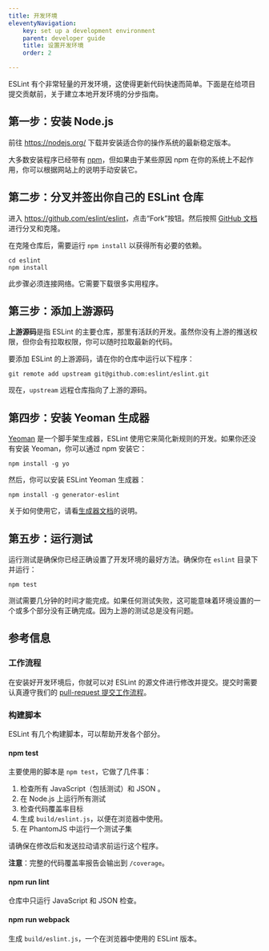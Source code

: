 ```yaml
---
title: 开发环境
eleventyNavigation:
    key: set up a development environment
    parent: developer guide
    title: 设置开发环境
    order: 2

---
```


ESLint 有个非常轻量的开发环境，这使得更新代码快速而简单。下面是在给项目提交贡献前，关于建立本地开发环境的分步指南。

## 第一步：安装 Node.js

前往 <https://nodejs.org/> 下载并安装适合你的操作系统的最新稳定版本。

大多数安装程序已经带有 [npm](https://www.npmjs.com/)，但如果由于某些原因 npm 在你的系统上不起作用，你可以根据网站上的说明手动安装它。

## 第二步：分叉并签出你自己的 ESLint 仓库

进入 <https://github.com/eslint/eslint>，点击“Fork”按钮。然后按照 [GitHub 文档](https://help.github.com/articles/fork-a-repo)进行分叉和克隆。

在克隆仓库后，需要运行 `npm install` 以获得所有必要的依赖。

```shell
cd eslint
npm install
```

此步骤必须连接网络。它需要下载很多实用程序。

## 第三步：添加上游源码

**上游源码**是指 ESLint 的主要仓库，那里有活跃的开发。虽然你没有上游的推送权限，但你会有拉取权限，你可以随时拉取最新的代码。

要添加 ESLint 的上游源码，请在你的仓库中运行以下程序：

```shell
git remote add upstream git@github.com:eslint/eslint.git
```

现在，`upstream` 远程仓库指向了上游的源码。

## 第四步：安装 Yeoman 生成器

[Yeoman](http://yeoman.io) 是一个脚手架生成器，ESLint 使用它来简化新规则的开发。如果你还没有安装 Yeoman，你可以通过 npm 安装它：

```shell
npm install -g yo
```

然后，你可以安装 ESLint Yeoman 生成器：

```shell
npm install -g generator-eslint
```

关于如何使用它，请看[生成器文档](https://github.com/eslint/generator-eslint)的说明。

## 第五步：运行测试

运行测试是确保你已经正确设置了开发环境的最好方法。确保你在 `eslint` 目录下并运行：

```shell
npm test
```

测试需要几分钟的时间才能完成。如果任何测试失败，这可能意味着环境设置的一个或多个部分没有正确完成。因为上游的测试总是没有问题。

## 参考信息

### 工作流程

在安装好开发环境后，你就可以对 ESLint 的源文件进行修改并提交。提交时需要认真遵守我们的 [pull-request 提交工作流程](contributing/pull-requests)。

### 构建脚本

ESLint 有几个构建脚本，可以帮助开发各个部分。

#### npm test

主要使用的脚本是 `npm test`，它做了几件事：

1. 检查所有 JavaScript（包括测试）和 JSON 。
1. 在 Node.js 上运行所有测试
1. 检查代码覆盖率目标
1. 生成 `build/eslint.js`，以便在浏览器中使用。
1. 在 PhantomJS 中运行一个测试子集

请确保在修改后和发送拉动请求前运行这个程序。

**注意**：完整的代码覆盖率报告会输出到 `/coverage`。

#### npm run lint

仓库中只运行 JavaScript 和 JSON 检查。

#### npm run webpack

生成 `build/eslint.js`，一个在浏览器中使用的 ESLint 版本。
